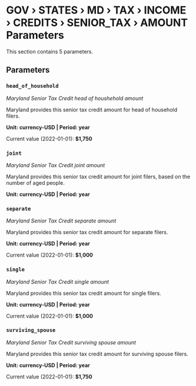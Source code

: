# GOV › STATES › MD › TAX › INCOME › CREDITS › SENIOR_TAX › AMOUNT Parameters

This section contains 5 parameters.

## Parameters

### `head_of_household`
*Maryland Senior Tax Credit head of houshehold amount*

Maryland provides this senior tax credit amount for head of household filers.

**Unit: currency-USD | Period: year**

Current value (2022-01-01): **$1,750**


### `joint`
*Maryland Senior Tax Credit joint amount*

Maryland provides this senior tax credit amount for joint filers, based on the number of aged people.

**Unit: currency-USD | Period: year**


### `separate`
*Maryland Senior Tax Credit separate amount*

Maryland provides this senior tax credit amount for separate filers.

**Unit: currency-USD | Period: year**

Current value (2022-01-01): **$1,000**


### `single`
*Maryland Senior Tax Credit single amount*

Maryland provides this senior tax credit amount for single filers.

**Unit: currency-USD | Period: year**

Current value (2022-01-01): **$1,000**


### `surviving_spouse`
*Maryland Senior Tax Credit surviving spouse amount*

Maryland provides this senior tax credit amount for surviving spouse filers.

**Unit: currency-USD | Period: year**

Current value (2022-01-01): **$1,750**

